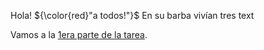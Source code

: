 Hola!
${\color{red}"a todos!"}$
En su barba vivían tres <span style=“color:red;”> text </span>

Vamos a la [1era parte de la tarea](https://github.com/jomjac/PECD_03/blob/main/1.%20Elecci%C3%B3n%20del%20Problema.md "1. Elección del Problema.md").
